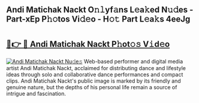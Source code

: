 ## Andi Matichak Nackt O𝚗𝚕yf𝚊ns L𝚎a𝚔ed N𝚞𝚍es - Part-xEp P𝚑𝚘tos Vi𝚍𝚎o - H𝚘𝚝 Part L𝚎a𝚔s 4eeJg

# <h2><a href="http://kfblar.oniu.top/?m=Andi+Matichak+Nackt">🔗👉 🔴 Andi Matichak Nackt P𝚑ot𝚘𝚜 V𝚒d𝚎o</a></h2>

[![Andi Matichak Nackt Nu𝚍e𝚜](https://i.imgur.com/0qMVB7G.gif)](http://kfblar.oniu.top/?m=Andi+Matichak+Nackt)
Web-based performer and digital media artist Andi Matichak Nackt, acclaimed for distributing dance and lifestyle ideas through solo and collaborative dance performances and compact clips. Andi Matichak Nackt's public image is marked by its friendly and genuine nature, but the depths of his personal life remain a source of intrigue and fascination.  
